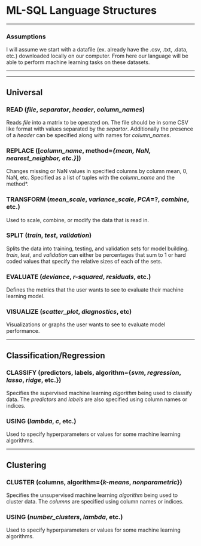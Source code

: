# ML-SQL Language Structures

___

### Assumptions

I will assume we start with a datafile (ex. already have the .csv, .txt, .data, etc.) downloaded locally on our computer. From here our language will be able to perform machine learning tasks on these datasets.

___
___

## Universal

### READ (*file*, *separator*, *header*, *column_names*)

Reads *file* into a matrix to be operated on. The file should be in some CSV like format with values separated by the *separtor*. Additionally the presence of a *header* can be specified along with names for *column_names*.

### REPLACE ([*column_name*, method=*{mean, NaN, nearest_neighbor, etc.}*])

Changes missing or NaN values in specified columns by column mean, 0, NaN, etc. Specified as a list of tuples with the *column_name* and the method*.

### TRANSFORM (*mean_scale*, *variance_scale*, *PCA*=?, *combine*, etc.)

Used to scale, combine, or modify the data that is read in.

### SPLIT (*train*, *test*, *validation*)

Splits the data into training, testing, and validation sets for model building. *train*, *test*, and *validation* can either be percentages that sum to 1 or hard coded values that specify the relative sizes of each of the sets.

### EVALUATE (*deviance*, *r-squared*, *residuals*, etc.)

Defines the metrics that the user wants to see to evaluate their machine learning model.

### VISUALIZE (*scatter_plot*, *diagnostics*, etc)

Visualizations or graphs the user wants to see to evaluate model performance.

___

## Classification/Regression

### CLASSIFY (predictors, labels, algorithm={*svm*, *regression*, *lasso*, *ridge*, etc.})

Specifies the supervised machine learning *algorithm* being used to classify data. The *predictors* and *labels* are also specified using column names or indices.

### USING (*lambda*, *c*, etc.)

Used to specify hyperparameters or values for some machine learning algorithms.
    
___

## Clustering

### CLUSTER (columns, algorithm={*k-means*, *nonparametric*})

Specifies the unsupervised machine learning *algorithm* being used to cluster data. The *columns* are specified using column names or indices.

### USING (*number_clusters*, *lambda*, etc.)

Used to specify hyperparameters or values for some machine learning algorithms.
